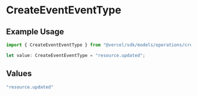 # CreateEventEventType

## Example Usage

```typescript
import { CreateEventEventType } from "@vercel/sdk/models/operations/createevent.js";

let value: CreateEventEventType = "resource.updated";
```

## Values

```typescript
"resource.updated"
```